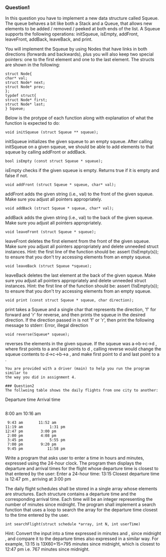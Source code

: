 ### Question1
In this question you have to implement a new data structure called Squeue.
The queue behaves a bit like both a Stack and a Queue, that allows new elements
to be added / removed / peeked at both ends of the list. A Squeue supports the
following operations: initSqueue, isEmpty, addFront, leaveFront, addBack, leaveBack,
and print.

You will implement the Squeue by using Nodes that have links in both directions (forwards and
backwards), plus you will also keep two special pointers: one to the first element and one to
the last element. The structs are shown in the following:

```
struct Node{
char* val;
struct Node* next;
struct Node* prev;
};
typdef struct{
struct Node* first;
struct Node* last;
} Squeue;
```

Below is the protype of each function along with explanation of what the function is
expected to do:
```
void initSqueue (struct Squeue ** squeue);

```
initSqueue initializes the given squeue to an empty squeue. After calling 
initSqueue on a given squeue, we should be able to add elements to that squeue
by calling addFront or addBack.

```
bool isEmpty (const struct Squeue * squeue);
```
isEmpty checks if the given squeue is empty. Returns true if it is empty and 
false if not.

```
void addFront (struct Squeue * squeue, char* val);
```
addFront adds the given string (i.e., val) to the front of the given squeue.
Make sure you adjust all pointers appropriately.

```
void addBack (struct Squeue * squeue, char* val);
```
addBack adds the given string (i.e., val) to the back of the given squeue.
Make sure you adjust all pointers appropriately.

```
void leaveFront (struct Squeue * squeue);
```
leaveFront deletes the first element from the front of the given squeue.
Make sure you adjust all pointers appropriately and delete unneeded struct 
instances.
Hint: the first line of the function should be: assert (!isEmpty(s)); to ensure that you 
don't try accessing elements from an empty squeue.

```
void leaveBack (struct Squeue *squeue);
```
leaveBack deletes the last element at the back of the given squeue. Make sure you adjust 
all pointers appropriately and delete unneeded struct instances.
Hint: the first line of the function should be:
assert (!isEmpty(s)); to ensure that you don't try accessing elements from an empty squeue.

```
void print (const struct Squeue * squeue, char direction);
```
print takes a Squeue and a single char that represents the direction, 'f' for forward and 'r' for
reverse, and then prints the squeue in the desired direction. If the direction passed in is not 'f'
or 'r', then print the following message to stderr: Error, illegal direction <entered direction>

```
void reverse(Squeue* squeue);
```
reverses the elements in the given squeue. If the squeue was a->b->c->d , where first points to a
and last points to d , calling reverse would change the squeue contents to d->c->b->a , and make
first point to d and last point to a .
```
You are provided with a driver (main) to help you run the program similar to
the way you did in assignment 4.

### Question2
The follwoing table shows the daily flights from one city to another:
```
Departure time     Arrival time
```
```
 8:00 am 	   10:16 am 
```
 9:43 am 	   11:52 am 
11:19 am            1:31 pm 
12:47 pm	    3:00 pm
 2:00 pm 	    4:08 pm
 3:45 pm            5:55 pm
 7:00 pm 	    9:20 pm
 9:45 pm           11:58 pm
```

Write a program that asks user to enter a time in hours and minutes, expressed
using the 24-hour clock. The program then displays the departure and arrival times
for the flight whose departure time is closest to that entered by the user:
Enter a 24-hour time: 13:15
Closest departure time is 12:47 pm , arriving at 3:00 pm 

The daily flight schedules shall be stored in a single array whose elements are
structures. Each structure contains a departure time and the corresponding arrival
time. Each time will be an integer representing the number of minutes since midnight. 
The program shall implement a search function that uses a loop to search 
the array for the departure time closest to the time entered by the user.
```
int searchFlight(struct schedule *array, int N, int userTime)
```
Hint: Convert the input into a time expressed in minutes and , since midnight ,
and compare it to the departure times also expressed in a similar way. For example,
13:15 is 13X60+15=795 minutes since midnight, which is closest to 12:47 pm
i.e. 767 minutes since midnight.


